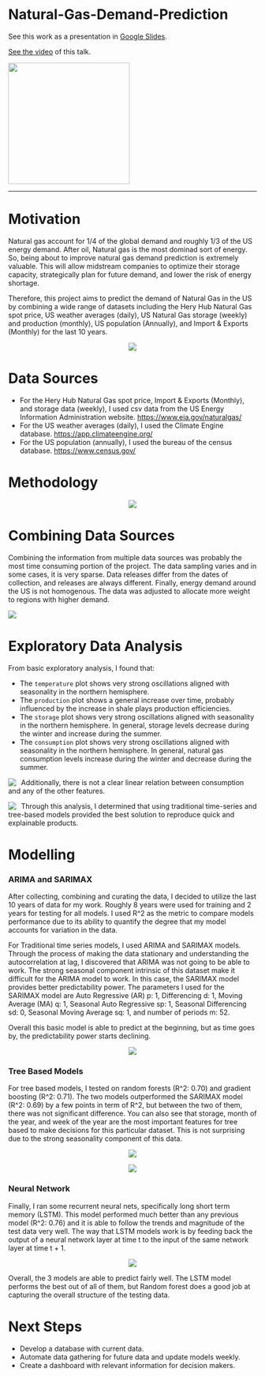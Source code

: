 # Natural-Gas-Demand-Prediction
See this work as a presentation in [Google Slides](https://docs.google.com/presentation/d/1w2h3zgJHY40Ypa2mmqZrOASIHWp1PxDaszOf5De0p0o/edit?usp=sharing).

[See the video](https://youtu.be/TjZny7qr9mA) of this talk.

<img id="img" class="style-scope yt-img-shadow" alt="" width="246" src="https://i.ytimg.com/vi/TjZny7qr9mA/hqdefault.jpg?sqp=-oaymwEZCPYBEIoBSFXyq4qpAwsIARUAAIhCGAFwAQ==&amp;rs=AOn4CLDMst579CBJgf1fzXhoqip28N2mPg">

---


# Motivation
Natural gas account for 1/4 of the global demand and roughly 1/3 of the US energy demand. After oil, Natural gas is the most dominad sort of energy. So, being about to improve natural gas demand prediction is extremely valuable. This will allow midstream companies to optimize their storage capacity, strategically plan for future demand, and lower the risk of energy shortage.

Therefore, this project aims to predict the demand of Natural Gas in the US by combining a wide range of datasets including the Hery Hub Natural Gas spot price, US weather averages (daily), US Natural Gas storage (weekly) and production (monthly), US population (Annually), and Import & Exports (Monthly) for the last 10 years.
    
<p align="center">
  <img width="" height="" src="image/USEnergyConsumption_bySource_EIA.png">
</p>

# Data Sources
- For the Hery Hub Natural Gas spot price, Import & Exports (Monthly), and storage data (weekly), I used csv data from the US Energy Information Administration website. https://www.eia.gov/naturalgas/
- For the US weather averages (daily), I used the Climate Engine database. https://app.climateengine.org/
- For the US population (annually), I used the bureau of the census database. https://www.census.gov/
    
# Methodology
<p align="center">
  <img width="" height="" src="image/method.png">
</p>      

# Combining Data Sources

Combining the information from multiple data sources was probably the most time consuming portion of the project. The data sampling varies and in some cases, it is very sparse. Data releases differ from the dates of collection, and releases are always different. Finally, energy demand around the US is not homogenous. The data was adjusted to allocate more weight to regions with higher demand.

  <img width="" height="" src="image/energymap2.jpeg">
</p>  
    
# Exploratory Data Analysis

From basic exploratory analysis, I found that:
- The `temperature` plot shows very strong oscillations aligned with seasonality in the northern hemisphere. 
- The `production` plot shows a general increase over time, probably influenced by the increase in shale plays production efficiencies.
- The `storage` plot shows very strong oscillations aligned with seasonality in the northern hemisphere. In general, storage levels decrease during the winter and increase during the summer.
- The `consumption` plot shows very strong oscillations aligned with seasonality in the northern hemisphere. In general, natural gas consumption levels increase during the winter and decrease during the summer.

<img src="image/EDA1.png"
    style="float: left; margin-right: 10px;" />
    
Additionally, there is not a clear linear relation between consumption and any of the other features. 

<img src="image/EDA2.png"
    style="float: left; margin-right: 10px;" />

Through this analysis, I determined that using traditional time-series and tree-based models provided the best solution to reproduce quick and explainable products.

# Modelling

### ARIMA and SARIMAX
After collecting, combining and curating the data, I decided to utilize the last 10 years of data for my work. Roughly 8 years were used for training and 2 years for testing for all models. I used R^2 as the metric to compare models performance due to its ability to quantify the degree that my model accounts for variation in the data.  

For Traditional time series models, I used ARIMA and SARIMAX models. Through the process of making the data stationary and understanding the autocorrelation at lag, I discovered that ARIMA was not going to be able to work. The strong seasonal component intrinsic of this dataset make it difficult for the ARIMA model to work. In this case, the SARIMAX model provides better predictability power. The parameters I used for the SARIMAX model are Auto Regressive (AR) p: 1, Differencing d: 1, Moving Average (MA) q: 1, Seasonal Auto Regressive sp: 1, Seasonal Differencing sd: 0,  Seasonal Moving Average sq: 1, and number of periods m: 52. 

Overall this basic model is able to predict at the beginning, but as time goes by, the predictability power starts declining. 

<p align="center">
  <img width="" height="" src="image/SARIMAX.png">
</p>

### Tree Based Models
For tree based models, I tested on random forests (R^2: 0.70) and gradient boosting (R^2: 0.71). The two models outperformed the SARIMAX model (R^2: 0.69) by a few points in term of R^2, but between the two of them, there was not significant difference. You can also see that storage, month of the year, and week of the year are the most important features for tree based to make decisions for this particular dataset. This is not surprising due to the strong seasonality component of this data. 

<p align="center">
  <img width="" height="" src="image/RF.png">
</p>

<p align="center">
  <img width="" height="" src="image/features_importance.png">
</p>

### Neural Network
Finally, I ran some recurrent neural nets, specifically long short term memory (LSTM). This model performed much better than any previous model (R^2: 0.76) and it is able to follow the trends and magnitude of the test data very well. The way that LSTM models work is by feeding back the output of a neural network layer at time t to the input of the same network layer at time t + 1. 

<p align="center">
  <img width="" height="" src="image/LSTM.png">
</p>

Overall, the 3 models are able to predict fairly well. The LSTM model performs the best out of all of them, but Random forest does a good job at capturing the overall structure of the testing data.

# Next Steps
- Develop a database with current data.
- Automate data gathering for future data and update models weekly.
- Create a dashboard with relevant information for decision makers.
